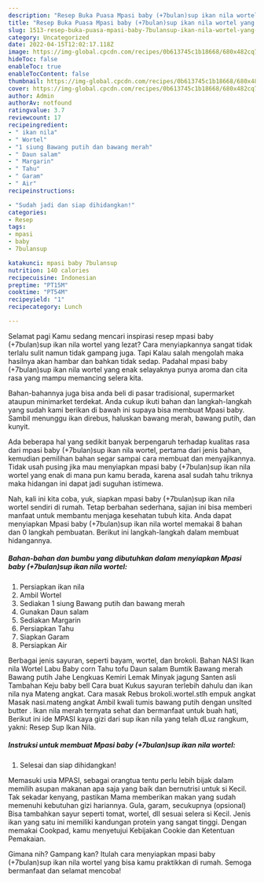 ```yaml
---
description: "Resep Buka Puasa Mpasi baby (+7bulan)sup ikan nila wortel yang Bikin Ngiler"
title: "Resep Buka Puasa Mpasi baby (+7bulan)sup ikan nila wortel yang Bikin Ngiler"
slug: 1513-resep-buka-puasa-mpasi-baby-7bulansup-ikan-nila-wortel-yang-bikin-ngiler
category: Uncategorized
date: 2022-04-15T12:02:17.118Z
image: https://img-global.cpcdn.com/recipes/0b613745c1b18668/680x482cq70/mpasi-baby-7bulansup-ikan-nila-wortel-foto-resep-utama.jpg
hideToc: false
enableToc: true
enableTocContent: false
thumbnail: https://img-global.cpcdn.com/recipes/0b613745c1b18668/680x482cq70/mpasi-baby-7bulansup-ikan-nila-wortel-foto-resep-utama.jpg
cover: https://img-global.cpcdn.com/recipes/0b613745c1b18668/680x482cq70/mpasi-baby-7bulansup-ikan-nila-wortel-foto-resep-utama.jpg
author: Admin
authorAv: notfound
ratingvalue: 3.7
reviewcount: 17
recipeingredient:
- " ikan nila"
- " Wortel"
- "1 siung Bawang putih dan bawang merah"
- " Daun salam"
- " Margarin"
- " Tahu"
- " Garam"
- " Air"
recipeinstructions:

- "Sudah jadi dan siap dihidangkan!"
categories:
- Resep
tags:
- mpasi
- baby
- 7bulansup

katakunci: mpasi baby 7bulansup 
nutrition: 140 calories
recipecuisine: Indonesian
preptime: "PT15M"
cooktime: "PT54M"
recipeyield: "1"
recipecategory: Lunch

---
```



Selamat pagi Kamu sedang mencari inspirasi resep mpasi baby (+7bulan)sup ikan nila wortel yang lezat? Cara menyiapkannya sangat tidak terlalu sulit namun tidak gampang juga. Tapi Kalau salah mengolah maka hasilnya akan hambar dan bahkan tidak sedap. Padahal mpasi baby (+7bulan)sup ikan nila wortel yang enak selayaknya punya aroma dan cita rasa yang mampu memancing selera kita.


Bahan-bahannya juga bisa anda beli di pasar tradisional, supermarket ataupun minimarket terdekat. Anda cukup ikuti bahan dan langkah-langkah yang sudah kami berikan di bawah ini supaya bisa membuat Mpasi baby. Sambil menunggu ikan direbus, haluskan bawang merah, bawang putih, dan kunyit.

Ada beberapa hal yang sedikit banyak berpengaruh terhadap kualitas rasa dari mpasi baby (+7bulan)sup ikan nila wortel, pertama dari jenis bahan, kemudian pemilihan bahan segar sampai cara membuat dan menyajikannya. Tidak usah pusing jika mau menyiapkan mpasi baby (+7bulan)sup ikan nila wortel yang enak di mana pun kamu berada, karena asal sudah tahu triknya maka hidangan ini dapat jadi suguhan istimewa.


Nah, kali ini kita coba, yuk, siapkan mpasi baby (+7bulan)sup ikan nila wortel sendiri di rumah. Tetap berbahan sederhana, sajian ini bisa memberi manfaat untuk membantu menjaga kesehatan tubuh kita. Anda dapat menyiapkan Mpasi baby (+7bulan)sup ikan nila wortel memakai 8 bahan dan 0 langkah pembuatan. Berikut ini langkah-langkah dalam membuat hidangannya.

<!--inarticleads1-->

##### Bahan-bahan dan bumbu yang dibutuhkan dalam menyiapkan Mpasi baby (+7bulan)sup ikan nila wortel:

1. Persiapkan  ikan nila
1. Ambil  Wortel
1. Sediakan 1 siung Bawang putih dan bawang merah
1. Gunakan  Daun salam
1. Sediakan  Margarin
1. Persiapkan  Tahu
1. Siapkan  Garam
1. Persiapkan  Air


Berbagai jenis sayuran, seperti bayam, wortel, dan brokoli. Bahan NASI Ikan nila Wortel Labu Baby corn Tahu tofu Daun salam Bumtik Bawang merah Bawang putih Jahe Lengkuas Kemiri Lemak Minyak jagung Santen asli Tambahan Keju baby bell Cara buat Kukus sayuran terlebih dahulu dan ikan nila nya Mateng angkat. Cara masak Rebus brokoli.wortel.stlh empuk angkat Masak nasi.mateng angkat Ambil kwali tumis bawang putih dengan unslted butter . Ikan nila merah ternyata sehat dan bermanfaat untuk buah hati, Berikut ini ide MPASI kaya gizi dari sup ikan nila yang telah dLuz rangkum, yakni: Resep Sup Ikan Nila. 

<!--inarticleads2-->

##### Instruksi untuk membuat Mpasi baby (+7bulan)sup ikan nila wortel:


1. Selesai dan siap dihidangkan!

Memasuki usia MPASI, sebagai orangtua tentu perlu lebih bijak dalam memilih asupan makanan apa saja yang baik dan bernutrisi untuk si Kecil. Tak sekadar kenyang, pastikan Mama memberikan makan yang sudah memenuhi kebutuhan gizi hariannya. Gula, garam, secukupnya (opsional) Bisa tambahkan sayur seperti tomat, wortel, dll sesuai selera si Kecil. Jenis ikan yang satu ini memiliki kandungan protein yang sangat tinggi. Dengan memakai Cookpad, kamu menyetujui Kebijakan Cookie dan Ketentuan Pemakaian. 

Gimana nih? Gampang kan? Itulah cara menyiapkan mpasi baby (+7bulan)sup ikan nila wortel yang bisa kamu praktikkan di rumah. Semoga bermanfaat dan selamat mencoba!
